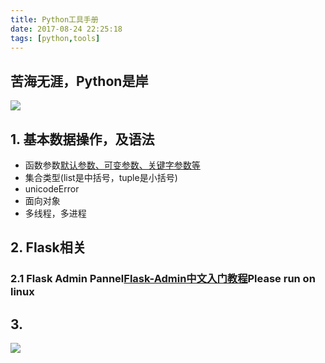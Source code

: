 ```yaml
---
title: Python工具手册
date: 2017-08-24 22:25:18
tags: [python,tools]
---
```


## 苦海无涯，Python是岸

![](http://odzl05jxx.bkt.clouddn.com/image/jpg/essay-with-programming-lang.jpg)


<!--more-->

## 1. 基本数据操作，及语法

- 函数参数[默认参数、可变参数、关键字参数等](https://www.liaoxuefeng.com/wiki/0014316089557264a6b348958f449949df42a6d3a2e542c000/001431752945034eb82ac80a3e64b9bb4929b16eeed1eb9000)
- 集合类型(list是中括号，tuple是小括号)
- unicodeError
- 面向对象
- 多线程，多进程

## 2. Flask相关
### 2.1 Flask Admin Pannel[Flask-Admin中文入门教程](http://flask123.sinaapp.com/article/57/)Please  run on linux

## 3.



![](http://odzl05jxx.bkt.clouddn.com/40164340_40164340_1414330224938_mthumb.jpg?imageView2/2/w/600)
